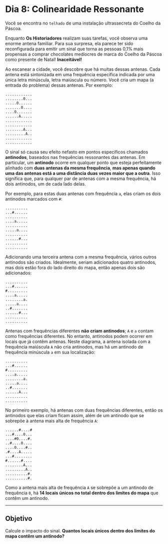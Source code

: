 
# Dia 8: Colinearidade Ressonante

Você se encontra no `telhado` de uma instalação ultrassecreta do Coelho da Páscoa.

Enquanto **Os Historiadores** realizam suas tarefas, você observa uma enorme antena familiar. Para sua surpresa, ela parece ter sido reconfigurada para emitir um sinal que torna as pessoas 0,1% mais propensas a comprar chocolates medíocres de marca do Coelho da Páscoa como presente de Natal! **Inaceitável!**

Ao escanear a cidade, você descobre que há muitas dessas antenas. Cada antena está sintonizada em uma frequência específica indicada por uma única letra minúscula, letra maiúscula ou número. Você cria um mapa (a entrada do problema) dessas antenas. Por exemplo:

```
............
........0...
.....0......
.......0....
....0.......
......A.....
............
............
........A...
.........A..
............
............
```

O sinal só causa seu efeito nefasto em pontos específicos chamados **antinodos**, baseados nas frequências ressonantes das antenas. Em particular, um **antinodo** ocorre em qualquer ponto que esteja perfeitamente alinhado com **duas antenas da mesma frequência**, **mas apenas quando uma das antenas está a uma distância duas vezes maior que a outra**. Isso significa que, para qualquer par de antenas com a mesma frequência, há dois antinodos, um de cada lado delas.

Por exemplo, para estas duas antenas com frequência `a`, elas criam os dois antinodos marcados com `#`:

```
..........
...#......
..........
....a.....
..........
.....a....
..........
......#...
..........
..........
```

Adicionando uma terceira antena com a mesma frequência, vários outros antinodos são criados. Idealmente, seriam adicionados quatro antinodos, mas dois estão fora do lado direito do mapa, então apenas dois são adicionados:

```
..........
...#......
#.........
....a.....
........a.
.....a....
..#.......
......#...
..........
..........
```

Antenas com frequências diferentes **não criam antinodos**; `A` e `a` contam como frequências diferentes. No entanto, antinodos podem ocorrer em locais que já contêm antenas. Neste diagrama, a antena isolada com a frequência maiúscula `A` não cria antinodos, mas há um antinodo de frequência minúscula `a` em sua localização:

```
..........
...#......
#.........
....a.....
........a.
.....a....
..#.......
......A...
..........
..........
```

No primeiro exemplo, há antenas com duas frequências diferentes, então os antinodos que elas criam ficam assim, além de um antinodo que se sobrepõe à antena mais alta de frequência `A`:

```
......#....#
...#....0...
....#0....#.
..#....0....
....0....#..
.#....A.....
...#........
#......#....
........A...
.........A..
..........#.
..........#.
```

Como a antena mais alta de frequência `A` se sobrepõe a um antinodo de frequência `0`, há **14 locais únicos no total dentro dos limites do mapa** que contêm um antinodo.

---

## Objetivo

Calcule o impacto do sinal. **Quantos locais únicos dentro dos limites do mapa contêm um antinodo?**
